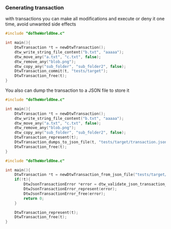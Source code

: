 ### Generating transaction
with transactions you can make all modifications and execute or deny it one time, avoid unwanted side effects

```c
#include "doTheWorldOne.c"

int main(){
    DtwTransaction *t = newDtwTransaction();
    dtw_write_string_file_content("b.txt", "aaaaa");
    dtw_move_any("a.txt", "c.txt", false);
    dtw_remove_any("blob.png");
    dtw_copy_any("sub_folder", "sub_folder2", false);
    DtwTransaction_commit(t, "tests/target");
    DtwTransaction_free(t);
}
```

You also can dump the transaction to a JSON file to store it

```c
#include "doTheWorldOne.c"

int main(){
    DtwTransaction *t = newDtwTransaction();
    dtw_write_string_file_content("b.txt", "aaaaa");
    dtw_move_any("a.txt", "c.txt", false);
    dtw_remove_any("blob.png");
    dtw_copy_any("sub_folder", "sub_folder2", false);
    DtwTransaction_represent(t);
    DtwTransaction_dumps_to_json_file(t, "tests/target/transaction.json");
    DtwTransaction_free(t);
}
```

```c
#include "doTheWorldOne.c"

int main(){
    DtwTransaction *t = newDtwTransaction_from_json_file("tests/target/transaction.json");
    if(!t){
        DtwJsonTransactionError *error = dtw_validate_json_transaction_file("tests/target/transaction.json");
        DtwJsonTransactionError_represent(error);
        DtwJsonTransactionError_free(error);
        return 0;
    }

    DtwTransaction_represent(t);
    DtwTransaction_free(t);
}
```